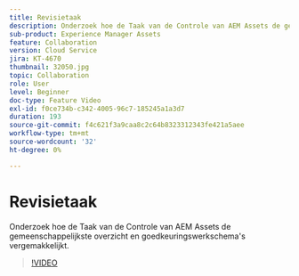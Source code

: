 ```yaml
---
title: Revisietaak
description: Onderzoek hoe de Taak van de Controle van AEM Assets de gemeenschappelijkste overzicht en goedkeuringswerkschema's vergemakkelijkt.
sub-product: Experience Manager Assets
feature: Collaboration
version: Cloud Service
jira: KT-4670
thumbnail: 32050.jpg
topic: Collaboration
role: User
level: Beginner
doc-type: Feature Video
exl-id: f0ce734b-c342-4005-96c7-185245a1a3d7
duration: 193
source-git-commit: f4c621f3a9caa8c2c64b8323312343fe421a5aee
workflow-type: tm+mt
source-wordcount: '32'
ht-degree: 0%

---
```


# Revisietaak

Onderzoek hoe de Taak van de Controle van AEM Assets de gemeenschappelijkste overzicht en goedkeuringswerkschema&#39;s vergemakkelijkt.

>[!VIDEO](https://video.tv.adobe.com/v/32050?quality=12&learn=on)
